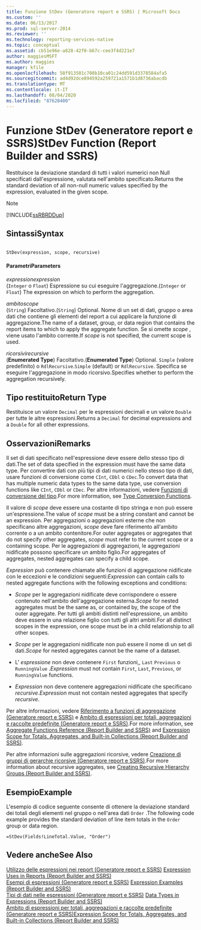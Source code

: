 ```yaml
---
title: Funzione StDev (Generatore report e SSRS) | Microsoft Docs
ms.custom: ''
ms.date: 06/13/2017
ms.prod: sql-server-2014
ms.reviewer: ''
ms.technology: reporting-services-native
ms.topic: conceptual
ms.assetid: cb51e96e-a828-42f0-b67c-cee3f4d221e7
author: maggiesMSFT
ms.author: maggies
manager: kfile
ms.openlocfilehash: 58f913501c708b10ca01c24dd591d3378584afa5
ms.sourcegitcommit: ad4d92dce894592a259721a1571b1d8736abacdb
ms.translationtype: MT
ms.contentlocale: it-IT
ms.lasthandoff: 08/04/2020
ms.locfileid: "87628400"
---
```

# <a name="stdev-function-report-builder-and-ssrs"></a><span data-ttu-id="8478e-102">Funzione StDev (Generatore report e SSRS)</span><span class="sxs-lookup"><span data-stu-id="8478e-102">StDev Function (Report Builder and SSRS)</span></span>
  <span data-ttu-id="8478e-103">Restituisce la deviazione standard di tutti i valori numerici non Null specificati dall'espressione, valutata nell'ambito specificato.</span><span class="sxs-lookup"><span data-stu-id="8478e-103">Returns the standard deviation of all non-null numeric values specified by the expression, evaluated in the given scope.</span></span>  
  
> [!NOTE]  
>  [!INCLUDE[ssRBRDDup](../../includes/ssrbrddup-md.md)]  
  
## <a name="syntax"></a><span data-ttu-id="8478e-104">Sintassi</span><span class="sxs-lookup"><span data-stu-id="8478e-104">Syntax</span></span>  
  
```  
  
StDev(expression, scope, recursive)  
```  
  
#### <a name="parameters"></a><span data-ttu-id="8478e-105">Parametri</span><span class="sxs-lookup"><span data-stu-id="8478e-105">Parameters</span></span>  
 <span data-ttu-id="8478e-106">*expression*</span><span class="sxs-lookup"><span data-stu-id="8478e-106">*expression*</span></span>  
 <span data-ttu-id="8478e-107">(`Integer` o `Float`) Espressione su cui eseguire l'aggregazione.</span><span class="sxs-lookup"><span data-stu-id="8478e-107">(`Integer` or `Float`) The expression on which to perform the aggregation.</span></span>  
  
 <span data-ttu-id="8478e-108">*ambito*</span><span class="sxs-lookup"><span data-stu-id="8478e-108">*scope*</span></span>  
 <span data-ttu-id="8478e-109">(`String`) Facoltativo.</span><span class="sxs-lookup"><span data-stu-id="8478e-109">(`String`) Optional.</span></span> <span data-ttu-id="8478e-110">Nome di un set di dati, gruppo o area dati che contiene gli elementi del report a cui applicare la funzione di aggregazione.</span><span class="sxs-lookup"><span data-stu-id="8478e-110">The name of a dataset, group, or data region that contains the report items to which to apply the aggregate function.</span></span> <span data-ttu-id="8478e-111">Se si omette *scope* , viene usato l'ambito corrente.</span><span class="sxs-lookup"><span data-stu-id="8478e-111">If *scope* is not specified, the current scope is used.</span></span>  
  
 <span data-ttu-id="8478e-112">*ricorsivi*</span><span class="sxs-lookup"><span data-stu-id="8478e-112">*recursive*</span></span>  
 <span data-ttu-id="8478e-113">(**Enumerated Type**) Facoltativo.</span><span class="sxs-lookup"><span data-stu-id="8478e-113">(**Enumerated Type**) Optional.</span></span> <span data-ttu-id="8478e-114">`Simple` (valore predefinito) o `RdlRecursive`.</span><span class="sxs-lookup"><span data-stu-id="8478e-114">`Simple` (default) or `RdlRecursive`.</span></span> <span data-ttu-id="8478e-115">Specifica se eseguire l'aggregazione in modo ricorsivo.</span><span class="sxs-lookup"><span data-stu-id="8478e-115">Specifies whether to perform the aggregation recursively.</span></span>  
  
## <a name="return-type"></a><span data-ttu-id="8478e-116">Tipo restituito</span><span class="sxs-lookup"><span data-stu-id="8478e-116">Return Type</span></span>  
 <span data-ttu-id="8478e-117">Restituisce un valore `Decimal` per le espressioni decimali e un valore `Double` per tutte le altre espressioni.</span><span class="sxs-lookup"><span data-stu-id="8478e-117">Returns a `Decimal` for decimal expressions and a `Double` for all other expressions.</span></span>  
  
## <a name="remarks"></a><span data-ttu-id="8478e-118">Osservazioni</span><span class="sxs-lookup"><span data-stu-id="8478e-118">Remarks</span></span>  
 <span data-ttu-id="8478e-119">Il set di dati specificato nell'espressione deve essere dello stesso tipo di dati.</span><span class="sxs-lookup"><span data-stu-id="8478e-119">The set of data specified in the expression must have the same data type.</span></span> <span data-ttu-id="8478e-120">Per convertire dati con più tipi di dati numerici nello stesso tipo di dati, usare funzioni di conversione come `CInt`, `CDbl` o `CDec`.</span><span class="sxs-lookup"><span data-stu-id="8478e-120">To convert data that has multiple numeric data types to the same data type, use conversion functions like `CInt`, `CDbl` or `CDec`.</span></span> <span data-ttu-id="8478e-121">Per altre informazioni, vedere [Funzioni di conversione del tipo](https://go.microsoft.com/fwlink/?LinkId=96142).</span><span class="sxs-lookup"><span data-stu-id="8478e-121">For more information, see [Type Conversion Functions](https://go.microsoft.com/fwlink/?LinkId=96142).</span></span>  
  
 <span data-ttu-id="8478e-122">Il valore di *scope* deve essere una costante di tipo stringa e non può essere un'espressione.</span><span class="sxs-lookup"><span data-stu-id="8478e-122">The value of *scope* must be a string constant and cannot be an expression.</span></span> <span data-ttu-id="8478e-123">Per aggregazioni o aggregazioni esterne che non specificano altre aggregazioni, *scope* deve fare riferimento all'ambito corrente o a un ambito contenitore.</span><span class="sxs-lookup"><span data-stu-id="8478e-123">For outer aggregates or aggregates that do not specify other aggregates, *scope* must refer to the current scope or a containing scope.</span></span> <span data-ttu-id="8478e-124">Per le aggregazioni di aggregazioni, le aggregazioni nidificate possono specificare un ambito figlio.</span><span class="sxs-lookup"><span data-stu-id="8478e-124">For aggregates of aggregates, nested aggregates can specify a child scope.</span></span>  
  
 <span data-ttu-id="8478e-125">*Expression* può contenere chiamate alle funzioni di aggregazione nidificate con le eccezioni e le condizioni seguenti:</span><span class="sxs-lookup"><span data-stu-id="8478e-125">*Expression* can contain calls to nested aggregate functions with the following exceptions and conditions:</span></span>  
  
-   <span data-ttu-id="8478e-126">*Scope* per le aggregazioni nidificate deve corrispondere o essere contenuto nell'ambito dell'aggregazione esterna.</span><span class="sxs-lookup"><span data-stu-id="8478e-126">*Scope* for nested aggregates must be the same as, or contained by, the scope of the outer aggregate.</span></span> <span data-ttu-id="8478e-127">Per tutti gli ambiti distinti nell'espressione, un ambito deve essere in una relazione figlio con tutti gli altri ambiti.</span><span class="sxs-lookup"><span data-stu-id="8478e-127">For all distinct scopes in the expression, one scope must be in a child relationship to all other scopes.</span></span>  
  
-   <span data-ttu-id="8478e-128">*Scope* per le aggregazioni nidificate non può essere il nome di un set di dati.</span><span class="sxs-lookup"><span data-stu-id="8478e-128">*Scope* for nested aggregates cannot be the name of a dataset.</span></span>  
  
-   <span data-ttu-id="8478e-129">L' *espressione* non deve contenere `First` funzioni,, `Last` `Previous` o `RunningValue` .</span><span class="sxs-lookup"><span data-stu-id="8478e-129">*Expression* must not contain `First`, `Last`, `Previous`, or `RunningValue` functions.</span></span>  
  
-   <span data-ttu-id="8478e-130">*Expression* non deve contenere aggregazioni nidificate che specificano *recursive*.</span><span class="sxs-lookup"><span data-stu-id="8478e-130">*Expression* must not contain nested aggregates that specify *recursive*.</span></span>  
  
 <span data-ttu-id="8478e-131">Per altre informazioni, vedere [Riferimento a funzioni di aggregazione &#40;Generatore report e SSRS&#41;](report-builder-functions-aggregate-functions-reference.md) e [Ambito di espressioni per totali, aggregazioni e raccolte predefinite &#40;Generatore report e SSRS&#41;](expression-scope-for-totals-aggregates-and-built-in-collections.md).</span><span class="sxs-lookup"><span data-stu-id="8478e-131">For more information, see [Aggregate Functions Reference &#40;Report Builder and SSRS&#41;](report-builder-functions-aggregate-functions-reference.md) and [Expression Scope for Totals, Aggregates, and Built-in Collections &#40;Report Builder and SSRS&#41;](expression-scope-for-totals-aggregates-and-built-in-collections.md).</span></span>  
  
 <span data-ttu-id="8478e-132">Per altre informazioni sulle aggregazioni ricorsive, vedere [Creazione di gruppi di gerarchie ricorsive &#40;Generatore report e SSRS&#41;](creating-recursive-hierarchy-groups-report-builder-and-ssrs.md).</span><span class="sxs-lookup"><span data-stu-id="8478e-132">For more information about recursive aggregates, see [Creating Recursive Hierarchy Groups &#40;Report Builder and SSRS&#41;](creating-recursive-hierarchy-groups-report-builder-and-ssrs.md).</span></span>  
  
## <a name="example"></a><span data-ttu-id="8478e-133">Esempio</span><span class="sxs-lookup"><span data-stu-id="8478e-133">Example</span></span>  
 <span data-ttu-id="8478e-134">L'esempio di codice seguente consente di ottenere la deviazione standard dei totali degli elementi nel gruppo o nell'area dati `Order` .</span><span class="sxs-lookup"><span data-stu-id="8478e-134">The following code example provides the standard deviation of line item totals in the `Order` group or data region.</span></span>  
  
```  
=StDev(Fields!LineTotal.Value, "Order")  
```  
  
## <a name="see-also"></a><span data-ttu-id="8478e-135">Vedere anche</span><span class="sxs-lookup"><span data-stu-id="8478e-135">See Also</span></span>  
 <span data-ttu-id="8478e-136">[Utilizzo delle espressioni nei report &#40;Generatore report e SSRS&#41;](expression-uses-in-reports-report-builder-and-ssrs.md) </span><span class="sxs-lookup"><span data-stu-id="8478e-136">[Expression Uses in Reports &#40;Report Builder and SSRS&#41;](expression-uses-in-reports-report-builder-and-ssrs.md) </span></span>  
 <span data-ttu-id="8478e-137">[Esempi di espressioni &#40;Generatore report e SSRS&#41;](expression-examples-report-builder-and-ssrs.md) </span><span class="sxs-lookup"><span data-stu-id="8478e-137">[Expression Examples &#40;Report Builder and SSRS&#41;](expression-examples-report-builder-and-ssrs.md) </span></span>  
 <span data-ttu-id="8478e-138">[Tipi di dati nelle espressioni &#40;Generatore report e SSRS&#41;](expressions-report-builder-and-ssrs.md) </span><span class="sxs-lookup"><span data-stu-id="8478e-138">[Data Types in Expressions &#40;Report Builder and SSRS&#41;](expressions-report-builder-and-ssrs.md) </span></span>  
 [<span data-ttu-id="8478e-139">Ambito di espressioni per totali, aggregazioni e raccolte predefinite &#40;Generatore report e SSRS&#41;</span><span class="sxs-lookup"><span data-stu-id="8478e-139">Expression Scope for Totals, Aggregates, and Built-in Collections &#40;Report Builder and SSRS&#41;</span></span>](expression-scope-for-totals-aggregates-and-built-in-collections.md)  
  
  
